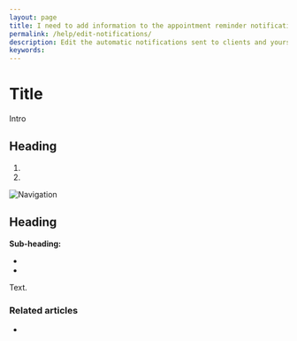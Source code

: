 ```yaml
---
layout: page
title: I need to add information to the appointment reminder notification sent to my clients
permalink: /help/edit-notifications/
description: Edit the automatic notifications sent to clients and yourself
keywords:
---
```


# Title

Intro

## Heading

1. 
2.

![Navigation](images/foldername/file.png)

## Heading

**Sub-heading:**

*
*

Text.

### Related articles

*
